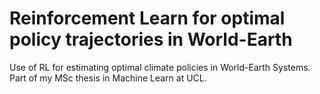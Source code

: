 # Reinforcement Learn for optimal policy trajectories in World-Earth
Use of RL for estimating optimal climate policies in World-Earth Systems. Part of my MSc thesis in Machine Learn at UCL.

